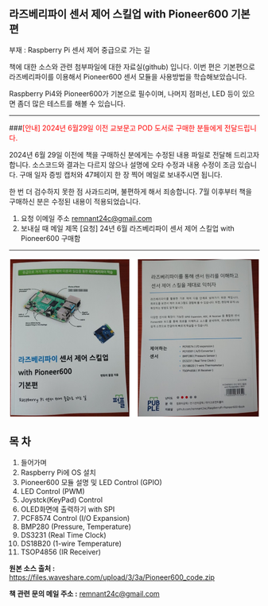## 라즈베리파이 센서 제어 스킬업 with Pioneer600 기본편

부재 : Raspberry Pi 센서 제어 중급으로 가는 길

 책에 대한 소스와 관련 첨부파일에 대한 자료실(github) 입니다. 이번 편은 기본편으로 라즈베리파이를 이용해서 Pioneer600 센서 모듈을 사용방법을 학습해보았습니다.

Raspberry Pi4와 Pioneer600가 기본으로 필수이며, 나머지 점퍼선, LED 등이 있으면 좀더 많은 테스트를 해볼 수 있습니다.

--------------------------------------------------------------------------------------
###<span style="color:red">[안내] 2024년 6월29일 이전 교보문고 POD 도서로 구매한 분들에게 전달드립니다.</span>

 2024년 6월 29일 이전에 책을 구매하신 분에게는 수정된 내용 파일로 전달해 드리고자 합니다.
 소스코드와 결과는 다르지 않으나 설명에 오타 수정과 내용 수정이 조금 있습니다.
 구매 일자 증빙 캡처와 47페이지 한 장 찍어 메일로 보내주시면 됩니다.

 한 번 더 검수하지 못한 점 사과드리며, 불편하게 해서 죄송합니다.
 7월 이후부터 책을 구매하신 분은 수정된 내용이 적용되었습니다.


 1. 요청 이메일 주소
   remnant24c@gmail.com
 2. 보내실 때 메일 제목
   [요청] 24년 6월 라즈베리파이 센서 제어 스킬업 with Pioneer600 구매함
--------------------------------------------------------------------------------------


![라즈베리파이 책표지](./book_mockup.jpg)

## **목 차**

1. 들어가며
2. Raspberry Pi에 OS 설치
3. Pioneer600 모듈 설명 및 LED Control (GPIO)
4. LED Control (PWM)
5. Joystck(KeyPad) Control
6. OLED화면에 출력하기 with SPI
7. PCF8574 Control (I/O Expansion)
8. BMP280 (Pressure, Temperature)
9. DS3231 (Real Time Clock)
10. DS18B20 (1-wire Temperature)
11. TSOP4856 (IR Receiver)
 

**원본 소스 출처 :** https://files.waveshare.com/upload/3/3a/Pioneer600_code.zip

**책 관련 문의 메일 주소 :** 
remnant24c@gmail.com
